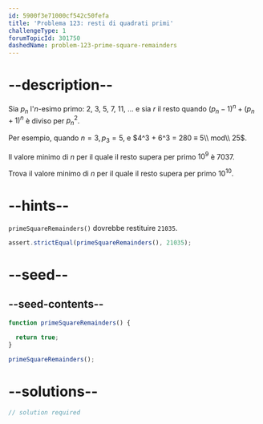 ```yaml
---
id: 5900f3e71000cf542c50fefa
title: 'Problema 123: resti di quadrati primi'
challengeType: 1
forumTopicId: 301750
dashedName: problem-123-prime-square-remainders
---
```


# --description--

Sia $p_n$ l'$n$-esimo primo: 2, 3, 5, 7, 11, ... e sia $r$ il resto quando ${(p_n−1)}^n + {(p_n+1)}^n$ è diviso per ${p_n}^2$.

Per esempio, quando $n = 3, p_3 = 5$, e $4^3 + 6^3 = 280 ≡ 5\\ mod\\ 25$.

Il valore minimo di $n$ per il quale il resto supera per primo $10^9$ è 7037.

Trova il valore minimo di $n$ per il quale il resto supera per primo $10 ^{10}$.

# --hints--

`primeSquareRemainders()` dovrebbe restituire `21035`.

```js
assert.strictEqual(primeSquareRemainders(), 21035);
```

# --seed--

## --seed-contents--

```js
function primeSquareRemainders() {

  return true;
}

primeSquareRemainders();
```

# --solutions--

```js
// solution required
```
